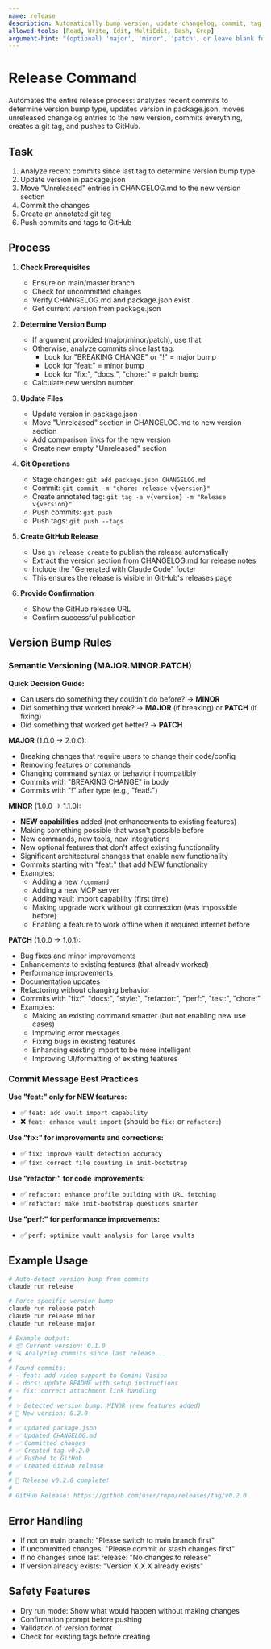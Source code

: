 ```yaml
---
name: release
description: Automatically bump version, update changelog, commit, tag, and push a new release based on recent changes
allowed-tools: [Read, Write, Edit, MultiEdit, Bash, Grep]
argument-hint: "(optional) 'major', 'minor', 'patch', or leave blank for auto-detection"
---
```


# Release Command

Automates the entire release process: analyzes recent commits to determine
version bump type, updates version in package.json, moves unreleased changelog
entries to the new version, commits everything, creates a git tag, and pushes to
GitHub.

## Task

1. Analyze recent commits since last tag to determine version bump type
2. Update version in package.json
3. Move "Unreleased" entries in CHANGELOG.md to the new version section
4. Commit the changes
5. Create an annotated git tag
6. Push commits and tags to GitHub

## Process

1. **Check Prerequisites**
   - Ensure on main/master branch
   - Check for uncommitted changes
   - Verify CHANGELOG.md and package.json exist
   - Get current version from package.json

2. **Determine Version Bump**
   - If argument provided (major/minor/patch), use that
   - Otherwise, analyze commits since last tag:
     - Look for "BREAKING CHANGE" or "!" = major bump
     - Look for "feat:" = minor bump
     - Look for "fix:", "docs:", "chore:" = patch bump
   - Calculate new version number

3. **Update Files**
   - Update version in package.json
   - Move "Unreleased" section in CHANGELOG.md to new version section
   - Add comparison links for the new version
   - Create new empty "Unreleased" section

4. **Git Operations**
   - Stage changes: `git add package.json CHANGELOG.md`
   - Commit: `git commit -m "chore: release v{version}"`
   - Create annotated tag: `git tag -a v{version} -m "Release v{version}"`
   - Push commits: `git push`
   - Push tags: `git push --tags`

5. **Create GitHub Release**
   - Use `gh release create` to publish the release automatically
   - Extract the version section from CHANGELOG.md for release notes
   - Include the "Generated with Claude Code" footer
   - This ensures the release is visible in GitHub's releases page

6. **Provide Confirmation**
   - Show the GitHub release URL
   - Confirm successful publication

## Version Bump Rules

### Semantic Versioning (MAJOR.MINOR.PATCH)

**Quick Decision Guide:**

- Can users do something they couldn't do before? → **MINOR**
- Did something that worked break? → **MAJOR** (if breaking) or **PATCH** (if
  fixing)
- Did something that worked get better? → **PATCH**

**MAJOR** (1.0.0 → 2.0.0):

- Breaking changes that require users to change their code/config
- Removing features or commands
- Changing command syntax or behavior incompatibly
- Commits with "BREAKING CHANGE" in body
- Commits with "!" after type (e.g., "feat!:")

**MINOR** (1.0.0 → 1.1.0):

- **NEW capabilities** added (not enhancements to existing features)
- Making something possible that wasn't possible before
- New commands, new tools, new integrations
- New optional features that don't affect existing functionality
- Significant architectural changes that enable new functionality
- Commits starting with "feat:" that add NEW functionality
- Examples:
  - Adding a new `/command`
  - Adding a new MCP server
  - Adding vault import capability (first time)
  - Making upgrade work without git connection (was impossible before)
  - Enabling a feature to work offline when it required internet before

**PATCH** (1.0.0 → 1.0.1):

- Bug fixes and minor improvements
- Enhancements to existing features (that already worked)
- Performance improvements
- Documentation updates
- Refactoring without changing behavior
- Commits with "fix:", "docs:", "style:", "refactor:", "perf:", "test:",
  "chore:"
- Examples:
  - Making an existing command smarter (but not enabling new use cases)
  - Improving error messages
  - Fixing bugs in existing features
  - Enhancing existing import to be more intelligent
  - Improving UI/formatting of existing features

### Commit Message Best Practices

**Use "feat:" only for NEW features:**

- ✅ `feat: add vault import capability`
- ❌ `feat: enhance vault import` (should be `fix:` or `refactor:`)

**Use "fix:" for improvements and corrections:**

- ✅ `fix: improve vault detection accuracy`
- ✅ `fix: correct file counting in init-bootstrap`

**Use "refactor:" for code improvements:**

- ✅ `refactor: enhance profile building with URL fetching`
- ✅ `refactor: make init-bootstrap questions smarter`

**Use "perf:" for performance improvements:**

- ✅ `perf: optimize vault analysis for large vaults`

## Example Usage

```bash
# Auto-detect version bump from commits
claude run release

# Force specific version bump
claude run release patch
claude run release minor
claude run release major

# Example output:
# 📦 Current version: 0.1.0
# 🔍 Analyzing commits since last release...
#
# Found commits:
# - feat: add video support to Gemini Vision
# - docs: update README with setup instructions
# - fix: correct attachment link handling
#
# ✨ Detected version bump: MINOR (new features added)
# 📝 New version: 0.2.0
#
# ✅ Updated package.json
# ✅ Updated CHANGELOG.md
# ✅ Committed changes
# ✅ Created tag v0.2.0
# ✅ Pushed to GitHub
# ✅ Created GitHub release
#
# 🎉 Release v0.2.0 complete!
#
# GitHub Release: https://github.com/user/repo/releases/tag/v0.2.0
```

## Error Handling

- If not on main branch: "Please switch to main branch first"
- If uncommitted changes: "Please commit or stash changes first"
- If no changes since last release: "No changes to release"
- If version already exists: "Version X.X.X already exists"

## Safety Features

- Dry run mode: Show what would happen without making changes
- Confirmation prompt before pushing
- Validation of version format
- Check for existing tags before creating

